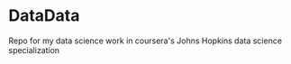 DataData
========

Repo for my data science work in coursera's Johns Hopkins data science specialization
